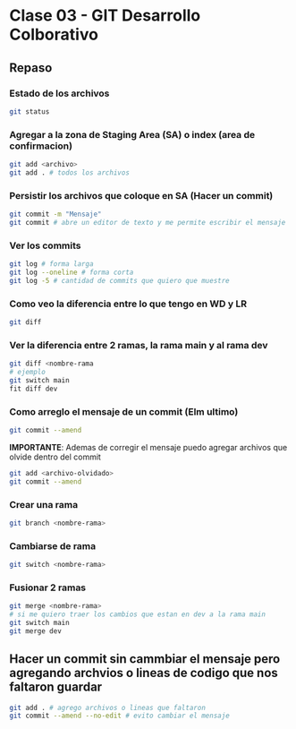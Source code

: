 # Clase 03 - GIT Desarrollo Colborativo

## Repaso

### Estado de los archivos

```sh
git status
```

### Agregar a la zona de Staging Area (SA) o index (area de confirmacion)

```sh
git add <archivo>
git add . # todos los archivos
```

### Persistir los archivos que coloque en SA (Hacer un commit)

```sh
git commit -m "Mensaje"
git commit # abre un editor de texto y me permite escribir el mensaje
```

### Ver los commits

```sh
git log # forma larga
git log --oneline # forma corta
git log -5 # cantidad de commits que quiero que muestre
```

### Como veo la diferencia entre lo que tengo en WD y LR

```sh
git diff
```

### Ver la diferencia entre 2 ramas, la rama main y al rama dev

```sh
git diff <nombre-rama
# ejemplo
git switch main
fit diff dev
```

### Como arreglo el mensaje de un commit (Elm ultimo)

```sh
git commit --amend
```

**IMPORTANTE**: Ademas de corregir el mensaje puedo agregar archivos que olvide dentro del commit

```sh
git add <archivo-olvidado>
git commit --amend
```

### Crear una rama

```sh
git branch <nombre-rama>
```

### Cambiarse de rama

```sh
git switch <nombre-rama>
```

### Fusionar 2 ramas

```sh
git merge <nombre-rama>
# si me quiero traer los cambios que estan en dev a la rama main
git switch main
git merge dev
```


## Hacer un commit sin cammbiar el mensaje pero agregando archvios o lineas de codigo que nos faltaron guardar

```sh
git add . # agrego archivos o lineas que faltaron
git commit --amend --no-edit # evito cambiar el mensaje
```

```